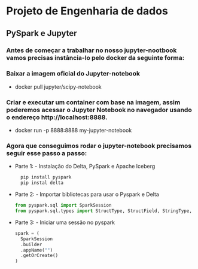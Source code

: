 # Projeto de Engenharia de dados

## PySpark e Jupyter

### Antes de começar a trabalhar no nosso jupyter-nootbook vamos precisas instância-lo pelo docker da seguinte forma:
### Baixar a imagem oficial do Jupyter-notebook
  - docker pull jupyter/scipy-notebook

### Criar e executar um container com base na imagem, assim poderemos acessar o Jupyter Notebook no navegador usando o endereço http://localhost:8888.
  - docker run -p 8888:8888 my-jupyter-notebook

### Agora que conseguimos rodar o jupyter-notebook precisamos seguir esse passo a passo:
- Parte 1: - Instalação do Delta, PySpark e Apache Iceberg
  ```python
    pip install pyspark
    pip instal delta 
  
- Parte 2: - Importar bibliotecas para usar o Pyspark e Delta
  ```python
  from pyspark.sql import SparkSession
  from pyspark.sql.types import StructType, StructField, StringType, FloatType

- Parte 3: - Iniciar uma sessão no pyspark
  ```python
  spark = ( 
    SparkSession
    .builder
    .appName("")
    .getOrCreate() 
  )
